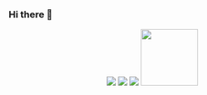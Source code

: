 ### Hi there 👋

<!--
**fef33f43f43gg/fef33f43f43gg** is a ✨ _special_ ✨ repository because its `README.md` (this file) appears on your GitHub profile.

Here are some ideas to get you started:

- 🔭 I’m currently working on ...
- 🌱 I’m currently learning ...
- 👯 I’m looking to collaborate on ...
- 🤔 I’m looking for help with ...
- 💬 Ask me about ...
- 📫 How to reach me: ...
- 😄 Pronouns: ...
- ⚡ Fun fact: ...
-->
<div id="header" align="center">
    <img src="https://img.shields.io/badge/EndWay-yellow?style=for-the-badge&logo=EndWay&logoColor=white"/>
        <img src="https://img.shields.io/badge/LolzTeam-green?style=for-the-badge&logo=EndWay&logoColor=white"/>
    <img src="https://img.shields.io/badge/my%20contact-blue?style=for-the-badge&logo=telegram&logoColor=white"/>
  <img src="https://media.giphy.com/media/3o7bu4hSl8nZlJRNks/giphy.gif" width="100"/>
</div>
